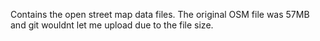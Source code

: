 Contains the open street map data files. The original OSM file was 57MB and git wouldnt let me upload due to the file size.

